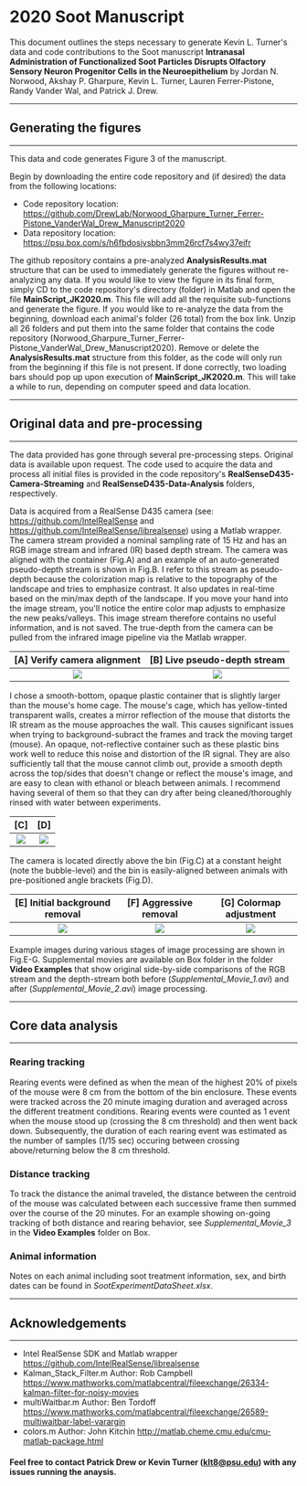 # 2020 Soot Manuscript

This document outlines the steps necessary to generate Kevin L. Turner's data and code contributions to the Soot manuscript **Intranasal Administration of Functionalized Soot Particles Disrupts Olfactory Sensory Neuron Progenitor Cells in the Neuroepithelium** by Jordan N. Norwood, Akshay P. Gharpure, Kevin L. Turner, Lauren Ferrer-Pistone, Randy Vander Wal, and Patrick J. Drew.

---
## Generating the figures
---
This data and code generates Figure 3 of the manuscript.

Begin by downloading the entire code repository and (if desired) the data from the following locations:
* Code repository location: https://github.com/DrewLab/Norwood_Gharpure_Turner_Ferrer-Pistone_VanderWal_Drew_Manuscript2020
* Data repository location: https://psu.box.com/s/h6fbdosivsbbn3mm26rcf7s4wy37eifr

The github repository contains a pre-analyzed **AnalysisResults.mat** structure that can be used to immediately generate the figures without re-analyzing any data. If you would like to view the figure in its final form, simply CD to the code repository's directory (folder) in Matlab and open the file **MainScript_JK2020.m**. This file will add all the requisite sub-functions and generate the figure. If you would like to re-analyze the data from the beginning, download each animal's folder (26 total) from the box link. Unzip all 26 folders and put them into the same folder that contains the code repository (Norwood_Gharpure_Turner_Ferrer-Pistone_VanderWal_Drew_Manuscript2020). Remove or delete the **AnalysisResults.mat** structure from this folder, as the code will only run from the beginning if this file is not present. If done correctly, two loading bars should pop up upon execution of **MainScript_JK2020.m**. This will take a while to run, depending on computer speed and data location.

---
## Original data and pre-processing
---
The data provided has gone through several pre-processing steps. Original data is available upon request. The code used to acquire the data and process all initial files is provided in the code repository's **RealSenseD435-Camera-Streaming** and **RealSenseD435-Data-Analysis** folders, respectively.

Data is acquired from a RealSense D435 camera (see: https://github.com/IntelRealSense and https://github.com/IntelRealSense/librealsense) using a Matlab wrapper. The camera stream provided a nominal sampling rate of 15 Hz and has an RGB image stream and infrared (IR) based depth stream. The camera was aligned with the container (Fig.A) and an example of an auto-generated pseudo-depth stream is shown in Fig.B. I refer to this stream as pseudo-depth because the colorization map is relative to the topography of the landscape and tries to emphasize contrast. It also updates in real-time based on the min/max depth of the landscape. If you move your hand into the image stream, you'll notice the entire color map adjusts to emphasize the new peaks/valleys. This image stream therefore contains no useful information, and is not saved. The true-depth from the camera can be pulled from the infrared image pipeline via the Matlab wrapper.

| [A] Verify camera alignment | [B] Live pseudo-depth stream |
| :---: | :---: |
| ![](https://user-images.githubusercontent.com/30758521/58644880-31b0f580-82d0-11e9-934c-e95dd4d3ec70.PNG) | ![](https://user-images.githubusercontent.com/30758521/58645042-8ce2e800-82d0-11e9-9a1d-fceb67a770b3.png) |

I chose a smooth-bottom, opaque plastic container that is slightly larger than the mouse's home cage. The mouse's cage, which has yellow-tinted transparent walls, creates a mirror reflection of the mouse that distorts the IR stream as the mouse approaches the wall. This causes significant issues when trying to background-subract the frames and track the moving target (mouse). An opaque, not-reflective container such as these plastic bins work well to reduce this noise and distortion of the IR signal. They are also sufficiently tall that the mouse cannot climb out, provide a smooth depth across the top/sides that doesn't change or reflect the mouse's image, and are easy to clean with ethanol or bleach between animals. I recommend having several of them so that they can dry after being cleaned/thoroughly rinsed with water between experiments.

| [C] | [D] |
| :---: | :---: | 
![](https://user-images.githubusercontent.com/30758521/58645601-b51f1680-82d1-11e9-8258-6ea087f5e876.PNG) | ![](https://user-images.githubusercontent.com/30758521/58645661-cbc56d80-82d1-11e9-9e34-41f5d369d6ca.PNG)

The camera is located directly above the bin (Fig.C) at a constant height (note the bubble-level) and the bin is easily-aligned between animals with pre-positioned angle brackets (Fig.D).

| [E] Initial background removal | [F] Aggressive removal | [G] Colormap adjustment |
| :---: | :---: | :---: | 
![](https://user-images.githubusercontent.com/30758521/58644916-49887980-82d0-11e9-86a6-41bfe30f98c1.PNG) | ![](https://user-images.githubusercontent.com/30758521/58644945-5907c280-82d0-11e9-9d08-62836ba1c563.PNG) | ![](https://user-images.githubusercontent.com/30758521/58644986-6b81fc00-82d0-11e9-98e5-c07f3dc26254.PNG)

Example images during various stages of image processing are shown in Fig.E-G. Supplemental movies are available on Box folder in the folder **Video Examples** that show original side-by-side comparisons of the RGB stream and the depth-stream both before (*Supplemental_Movie_1.avi*) and after (*Supplemental_Movie_2.avi*) image processing.

---
## Core data analysis
---

### Rearing tracking

Rearing events were defined as when the mean of the highest 20% of pixels of the mouse were 8 cm from the bottom of the bin enclosure. These events were tracked across the 20 minute imaging duration and averaged across the different treatment conditions. Rearing events were counted as 1 event when the mouse stood up (crossing the 8 cm threshold) and then went back down. Subsequently, the duration of each rearing event was estimated as the number of samples (1/15 sec) occuring between crossing above/returning below the 8 cm threshold.

### Distance tracking

To track the distance the animal traveled, the distance between the centroid of the mouse was calculated between each successive frame then summed over the course of the 20 minutes. For an example showing on-going tracking of both distance and rearing behavior, see *Supplemental_Movie_3* in the **Video Examples** folder on Box.

### Animal information
Notes on each animal including soot treatment information, sex, and birth dates can be found in *SootExperimentDataSheet.xlsx*.

---
## Acknowledgements
---

* Intel RealSense SDK and Matlab wrapper https://github.com/IntelRealSense/librealsense
* Kalman_Stack_Filter.m Author: Rob Campbell https://www.mathworks.com/matlabcentral/fileexchange/26334-kalman-filter-for-noisy-movies
* multiWaitbar.m Author: Ben Tordoff https://www.mathworks.com/matlabcentral/fileexchange/26589-multiwaitbar-label-varargin
* colors.m Author: John Kitchin http://matlab.cheme.cmu.edu/cmu-matlab-package.html

#### Feel free to contact Patrick Drew or Kevin Turner (klt8@psu.edu) with any issues running the anaysis. 
